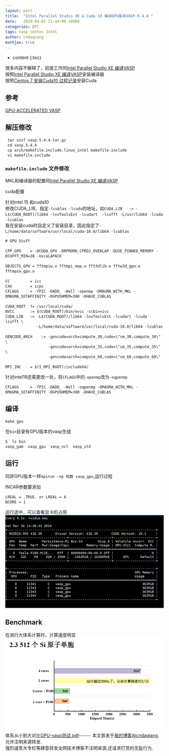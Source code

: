 ```yaml
---
layout: post
title:  "Intel Parallel Studio XE & Cuda 10 编译GPU版本VASP-5.4.4 "
date:   2019-04-01 21:44:00 +0800
categories: DFT
tags: vasp centos Intel
author: cndaqiang
mathjax: true
---
```

* content
{:toc}


很多内容不解释了，前提工作同[Intel Parallel Studio XE 编译VASP](/2018/01/15/intel-mpi-vasp/)<br>
按照[Intel Parallel Studio XE 编译VASP](/2018/01/15/intel-mpi-vasp/)安装编译器<br>
按照[Centos 7 安装Cuda10 过程记录](/2019/03/31/cuda/)安装Cuda



## 参考
[GPU-ACCELERATED VASP](https://www.nvidia.com/en-us/data-center/gpu-accelerated-applications/vasp/)

## 解压修改
```
 tar xzvf vasp.5.4.4.tar.gz 
 cd vasp.5.4.4
 cp arch/makefile.include.linux_intel makefile.include 
 vi makefile.include 
```
### `makefile.include` 文件修改

MKL和编译器的配置同[Intel Parallel Studio XE 编译VASP](/2018/01/15/intel-mpi-vasp/)<br>

cuda配置

针对intel 15 和cuda10<br>
修改CUDA_LIB，指定`-lcublas -lcuda`的地址，如`CUDA_LIB   := -L$(CUDA_ROOT)/lib64 -lnvToolsExt -lcudart  -lcufft -L/usr/lib64 -lcuda -lcublas`<br>
我在安装cuda时自定义了安装目录，因此指定了`-L/home/data/software/usr/local/cuda-10.0/lib64 -lcublas`
```
# GPU Stuff

CPP_GPU    = -DCUDA_GPU -DRPROMU_CPROJ_OVERLAP -DUSE_PINNED_MEMORY -DCUFFT_MIN=28 -UscaLAPACK

OBJECTS_GPU = fftmpiw.o fftmpi_map.o fft3dlib.o fftw3d_gpu.o fftmpiw_gpu.o

CC         = icc
CXX        = icpc
CFLAGS     = -fPIC -DADD_ -Wall -openmp -DMAGMA_WITH_MKL -DMAGMA_SETAFFINITY -DGPUSHMEM=300 -DHAVE_CUBLAS

CUDA_ROOT  ?= /usr/local/cuda/
NVCC       := $(CUDA_ROOT)/bin/nvcc -ccbin=icc
CUDA_LIB   := -L$(CUDA_ROOT)/lib64 -lnvToolsExt -lcudart -lcuda -lcufft \
              -L/home/data/software/usr/local/cuda-10.0/lib64 -lcublas

GENCODE_ARCH    := -gencode=arch=compute_30,code=\"sm_30,compute_30\" \
                   -gencode=arch=compute_35,code=\"sm_35,compute_35\" \
                   -gencode=arch=compute_60,code=\"sm_60,compute_60\"

MPI_INC    = $(I_MPI_ROOT)/include64/
```

针对intel19还需更改一处，将`CFLAGS`中的`-openmp`改为`-oqpenmp`
```
CFLAGS     = -fPIC -DADD_ -Wall -oqpenmp -DMAGMA_WITH_MKL -DMAGMA_SETAFFINITY -DGPUSHMEM=300 -DHAVE_CUBLAS
```

## 编译
```
make gpu
```

在`bin`目录有GPU版本的vasp生成
```
$  ls bin
vasp_gam  vasp_gpu  vasp_ncl  vasp_std
```

## 运行
同非GPU版本一样`mpirun -np 核数 vasp_gpu`,运行过程

INCAR参数要添加
```
LREAL = .TRUE. or LREAL = A
NCORE = 1
```

运行途中，可以查看显卡的占用
![](/uploads/2019/04/vasp-gpu.PNG)

## Benchmark
在进行大体系计算时，计算速度明显
![](/uploads/2019/04/benchmark.JPG)
体系从小到大对比[GPU-vasp测试.pdf](/web/file/2019/GPU-vasp测试.pdf)------
本文首发于[我的博客@cndaqiang](https://cndaqiang.github.io/).<br>
允许注明来源转发.<br>
强烈谴责大专栏等肆意转发全网技术博客不注明来源,还请求打赏的无耻行为.
